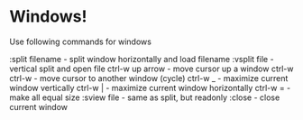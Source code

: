 # Windows!

Use following commands for windows

:split filename  - split window horizontally and load filename
:vsplit file     - vertical split and open file
ctrl-w up arrow  - move cursor up a window
ctrl-w ctrl-w    - move cursor to another window (cycle)
ctrl-w _         - maximize current window vertically
ctrl-w |         - maximize current window horizontally
ctrl-w =         - make all equal size
:sview file      - same as split, but readonly
:close           - close current window
